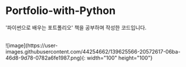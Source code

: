 # Portfolio-with-Python
'파이썬으로 배우는 포트폴리오' 책을 공부하며 작성한 코드입니다.

<br>
![image](https://user-images.githubusercontent.com/44254662/139625566-20572617-06ba-46d8-9d78-0782a6fe1987.png){: width="100" height="100"}
